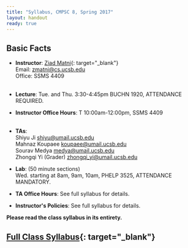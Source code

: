 ```yaml
---
title: "Syllabus, CMPSC 8, Spring 2017"
layout: handout
ready: true
---
```


Basic Facts
-----------

* **Instructor**:  [Ziad Matni](http://www.cs.ucsb.edu/~zmatni){: target="_blank"}<br/>
Email: <zmatni@cs.ucsb.edu><br/>
Office: SSMS 4409<br/><br/>

* **Lecture**: Tue. and Thu. 3:30-4:45pm BUCHN 1920, ATTENDANCE REQUIRED.
* **Instructor Office Hours**: T 10:00am-12:00pm, SSMS 4409<br/><br/>
* **TAs**:<br/>
Shiyu Ji <shiyu@umail.ucsb.edu><br/>
Mahnaz Koupaee <koupaee@umail.ucsb.edu><br/>
Sourav Medya <medya@umail.ucsb.edu><br/>
Zhongqi Yi (Grader) <zhongqi_yi@umail.ucsb.edu><br/>

* **Lab**: (50 minute sections)<br/>
Wed. starting at 8am, 9am, 10am, PHELP 3525, ATTENDANCE MANDATORY.<br/>
* **TA Office Hours**: See full syllabus for details. <br/>
* **Instructor's Policies**: See full syllabus for details.<br/>

<strong>Please read the class syllabus in its entirety.</strong><br/>

[Full Class Syllabus](http://cs.ucsb.edu/~zmatni/syllabi/CS8S17_syllabus.pdf){: target="_blank"}
----------------
